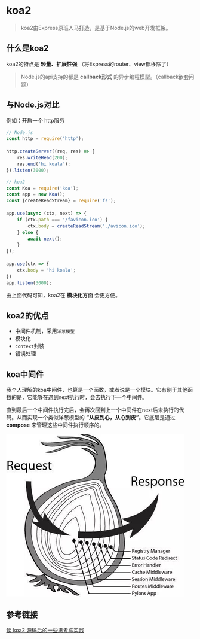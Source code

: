 # koa2
> koa2由Express原班人马打造，是基于Node.js的web开发框架。

## 什么是koa2
koa2的特点是 **轻量、扩展性强** （将Express的router、view都移除了）

> Node.js的api支持的都是 **callback形式** 的异步编程模型。（callback嵌套问题）

## 与Node.js对比
例如：开启一个 http服务

```js
// Node.js
const http = require('http');

http.createServer((req, res) => {
    res.writeHead(200);
    res.end('hi koala');
}).listen(3000);
```

```js
// koa2
const Koa = require('koa');
const app = new Koa();
const {createReadStream} = require('fs');

app.use(async (ctx, next) => {
    if (ctx.path === '/favicon.ico') {
        ctx.body = createReadStream('./avicon.ico');
    } else {
        await next();
    }
});

app.use(ctx => {
    ctx.body = 'hi koala';
})
app.listen(3000);
```
由上面代码可知，koa2在 **模块化方面** 会更方便。


## koa2的优点
 - 中间件机制，采用`洋葱模型`
 - 模块化
 - `context`封装
 - 错误处理

## koa中间件
我个人理解的koa中间件，也算是一个函数，或者说是一个模块。它有别于其他函数的是，它能够在遇到next执行时，会去执行下一个中间件。

直到最后一个中间件执行完后，会再次回到上一个中间件在next后未执行的代码。从而实现一个类似洋葱模型的 **“从皮到心，从心到皮”**。它底层是通过 **compose** 来管理这些中间件执行顺序的。

![alt](./img/img-1.png)

## 参考链接
[读 koa2 源码后的一些思考与实践](https://cloud.tencent.com/developer/article/1552630)

